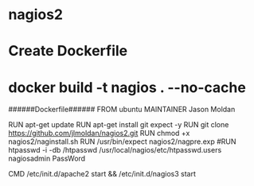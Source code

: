 # nagios2
# Create Dockerfile
# docker build -t nagios . --no-cache

######Dockerfile######
FROM ubuntu
MAINTAINER Jason Moldan

RUN apt-get update
RUN apt-get install git expect -y
RUN git clone https://github.com/jlmoldan/nagios2.git
RUN chmod +x nagios2/naginstall.sh
RUN /usr/bin/expect nagios2/nagpre.exp
#RUN  htpasswd -i -db /htpasswd /usr/local/nagios/etc/htpasswd.users nagiosadmin PassWord
         
CMD /etc/init.d/apache2 start && /etc/init.d/nagios3 start
